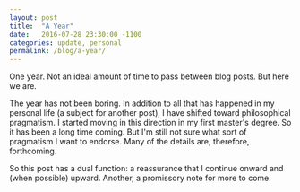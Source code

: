 ```yaml
---
layout: post
title:  "A Year"
date:   2016-07-28 23:30:00 -1100
categories: update, personal
permalink: /blog/a-year/
---
```


One year. Not an ideal amount of time to pass between blog posts. But here we are.

The year has not been boring. In addition to all that has happened in my personal life (a subject for another post), I have shifted toward philosophical pragmatism. I started moving in this direction in my first master's degree. So it has been a long time coming. But I'm still not sure what sort of pragmatism I want to endorse. Many of the details are, therefore, forthcoming. 

So this post has a dual function: a reassurance that I continue onward and (when possible) upward. Another, a promissory note for more to come.
